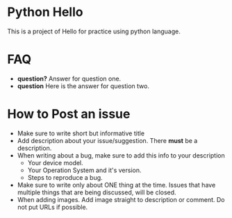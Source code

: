 # Python Hello 
This is a project of Hello for practice using python language.

# FAQ
- **question?** Answer for question one.
- **question**  Here is the answer for question two.

# How to Post an issue
- Make sure to write short but informative title
- Add description about your issue/suggestion. There **must** be a description.
- When writing about a bug, make sure to add this info to your description
  - Your device model.
  - Your Operation System and it's version.
  - Steps to reproduce a bug.
- Make sure to write only about ONE thing at the time. Issues that have multiple things that are being discussed, will be closed.
- When adding images. Add image straight to description or comment. Do not put URLs if possible.


